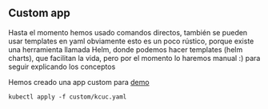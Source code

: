 ## Custom app

Hasta el momento hemos usado comandos directos, también se pueden usar templates en yaml
obviamente esto es un poco rústico, porque existe una herramienta llamada Helm, donde podemos hacer templates 
(helm charts), que facilitan la vida, pero por el momento lo haremos manual :) para seguir explicando los conceptos

Hemos creado una app custom para [demo](localbuild.md)

```
kubectl apply -f custom/kcuc.yaml
```